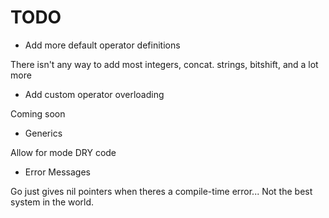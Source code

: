 # TODO

- Add more default operator definitions

There isn't any way to add most integers, concat. strings, bitshift, and a lot more

- Add custom operator overloading

Coming soon

- Generics

Allow for mode DRY code

- Error Messages

Go just gives nil pointers when theres a compile-time error...
Not the best system in the world.